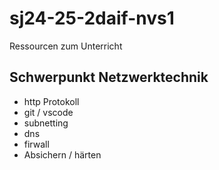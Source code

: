 # sj24-25-2daif-nvs1

Ressourcen zum Unterricht

## Schwerpunkt Netzwerktechnik

- http Protokoll
- git / vscode
- subnetting
- dns
- firwall
- Absichern / härten

